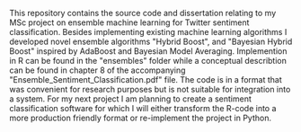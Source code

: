 This repository contains the source code and dissertation relating to my MSc project on 
ensemble machine learning for Twitter sentiment classification.
Besides implementing existing machine learning algorithms I developed novel ensemble algorithms "Hybrid Boost",
and "Bayesian Hybrid Boost" inspired by AdaBoost and Bayesian Model Averaging.
Implemention in R can be found in the "ensembles" folder while a conceptual describtion can be found
in chapter 8 of the accompanying "Ensemble_Sentiment_Classification.pdf" file.
The code is in a format that was convenient for research purposes but is not suitable for integration into a system.
For my next project I am planning to create a sentiment classification software for which I will either transform
the R-code into a more production friendly format or re-implement the project in Python.
